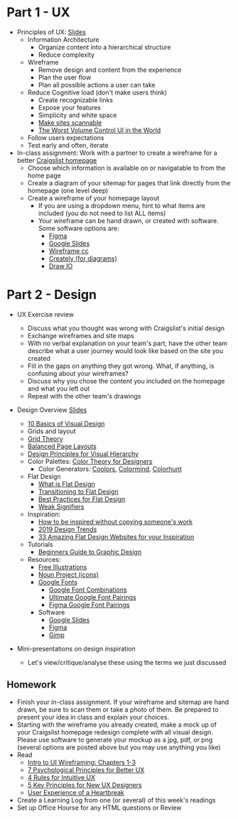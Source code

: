 # Part 1 - UX
* Principles of UX: [Slides](https://docs.google.com/presentation/d/1aVbkrPL1YbHsQaoPYALGYZ2d6OKiW08qcBSnzkwsMys/)
  * Information Architecture
    * Organize content into a hierarchical structure
    * Reduce complexity
  * Wireframe
    * Remove design and content from the experience
    * Plan the user flow
    * Plan all possible actions a user can take
  * Reduce Cognitive load (don't make users think)
    * Create recognizable links
    * Expose your features
    * Simplicity and white space
    * [Make sites scannable](https://uxplanet.org/ux-design-practices-how-to-make-web-interface-scannable-2010125c710e)
    * [The Worst Volume Control UI in the World](https://uxdesign.cc/the-worst-volume-control-ui-in-the-world-60713dc86950)
  * Follow users expectations
  * Test early and often, iterate 
* In-class assignment: Work with a partner to create a wireframe for a better [Craigslist homepage](https://newyork.craigslist.org/)
  * Choose which information is available on or navigatable to from the home page
  * Create a diagram of your sitemap for pages that link directly from the homepage (one level deep)
  * Create a wireframe of your homepage layout
    * If you are using a dropdown menu, hint to what items are included (you do not need to list ALL items)
    * Your wireframe can be hand drawn, or created with software. Some software options are:
      * [Figma](https://www.figma.com/)
      * [Google Slides](https://docs.google.com/presentation/u/0/)
      * [Wireframe cc](https://wireframe.cc/)
      * [Creately (for diagrams)](https://creately.com/)
      * [Draw IO](https://www.draw.io/)

# Part 2 - Design
* UX Exercise review
  * Discuss what you thought was wrong with Craigslist's initial design
  * Exchange wireframes and site maps
  * With no verbal explanation on your team's part, have the other team describe what a user journey would look like based on the site you created
  * Fill in the gaps on anything they got wrong. What, if anything, is confusing about your wireframes?
  * Discuss why you chose the content you included on the homepage and what you left out
  * Repeat with the other team's drawings
* Design Overview [Slides](https://docs.google.com/presentation/d/19dB_qW3_2Yd2VRisr23k1FAjlCdltZ1Fxw0sR6s-GfU/edit#slide=id.g6e80a5aac3_0_237)
  * [10 Basics of Visual Design](https://blog.prototypr.io/10-basic-principles-of-visual-design-55b86b9f7241)
  * Grids and layout
  * [Grid Theory](https://www.creativebloq.com/web-design/grid-theory-41411345)
  * [Balanced Page Layouts](https://www.creativebloq.com/netmag/create-balanced-page-layouts-7-pro-tips-121310009)
  * [Design Principles for Visual Hierarchy](https://uxdesign.cc/design-principles-an-introduction-to-visual-hierarchy-902d58e1c7b3)
  * Color Palettes: [Color Theory for Designers](https://www.smashingmagazine.com/2010/01/color-theory-for-designers-part-1-the-meaning-of-color/)
      * Color Generators: [Coolors](https://coolors.co/), [Colormind](http://colormind.io/), [Colorhunt](https://colorhunt.co/)
  * Flat Design
    * [What is Flat Design](https://www.creativebloq.com/graphic-design/what-flat-design-3132112)
    * [Transitioning to Flat Design](https://medium.com/@enneyeseakay/transitioning-communication-from-skeuomorphism-to-minimalism-cabbc8df5de0)
    * [Best Practices for Flat Design](https://uxplanet.org/best-practices-for-flat-design-6e7a6997805)
    * [Weak Signifiers](https://www.nngroup.com/articles/flat-ui-less-attention-cause-uncertainty/)
  * Inspiration:
    * [How to be inspired without copying someone's work](https://getflywheel.com/layout/how-to-be-inspired-without-copying-someones-work/)
    * [2019 Design Trends](https://uxdesign.cc/ux-design-trends-retrospective-2019-8a3daaa61c62)
    * [33 Amazing Flat Design Websites for your Inspiration](http://crazypixels.net/33-amazing-flat-design-websites-for-your-inspiration/)
  * Tutorials
    * [Beginners Guide to Graphic Design](https://www.youtube.com/playlist?list=PLYfCBK8IplO4E2sXtdKMVpKJZRBEoMvpn)
  * Resources:
    * [Free Illustrations](https://blog.prototypr.io/12-places-to-find-beautiful-free-illustrations-f765967ba44c)
    * [Noun Project (icons)](https://thenounproject.com/)
    * [Google Fonts](https://fonts.google.com/)
      * [Google Font Combinations](https://inkbotdesign.com/google-font-combinations-mixing-typefaces/)
      * [Ultimate Google Font Pairings](https://www.reliablepsd.com/ultimate-google-font-pairings/)
      * [Figma Google Font Pairings](https://www.figma.com/google-fonts/)
    * Software
      * [Google Slides](https://docs.google.com/presentation/u/0/)
      * [Figma](https://www.figma.com/)
      * [Gimp](https://www.gimp.org/)
     
* Mini-presentations on design inspiration
  * Let's view/critique/analyse these using the terms we just discussed

## Homework
* Finish your in-class assignment. If your wireframe and sitemap are hand drawn, be sure to scan them or take a photo of them. Be prepared to present your idea in class and explain your choices.
* Starting with the wireframe you already created, make a mock up of your Craigslist homepage redesign complete with all visual design. Please use software to generate your mockup as a jpg, pdf, or png (several options are posted above but you may use anything you like)
* Read
  * [Intro to UI Wireframing: Chapters 1-3](https://balsamiq.com/learn/courses/wireframing/)
  * [7 Psychological Principles for Better UX](https://livesession.io/blog/7-psychological-principles-for-better-ux/)
  * [4 Rules for Intuitive UX](https://learnui.design/blog/4-rules-intuitive-ux.html)
  * [5 Key Principles for New UX Designers](https://careerfoundry.com/en/blog/ux-design/5-key-principles-for-new-ux-designers/)
  * [User Experience of a Heartbreak](https://www.fastcompany.com/3036536/this-is-the-user-experience-of-a-heartbreak)
* Create a Learning Log from one (or several) of this week's readings
* Set up Office Hourse for any HTML questions or Review
